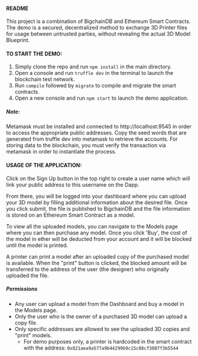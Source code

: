 #### README

This project is a combination of BigchainDB and Ethereum Smart Contracts. The demo is a secured, decentralized method to exchange 3D Printer files for usage between untrusted parties, without revealing the actual 3D Model Blueprint.

#### TO START THE DEMO:

1. Simply clone the repo and run `npm install` in the main directory.
2. Open a console and run `truffle dev` in the terminal to launch the blockchain test network.
3. Run `compile` followed by `migrate` to compile and migrate the smart contracts.
4. Open a new console and run `npm start` to launch the demo application.

##### Note: 
Metamask must be installed and connected to http://localhost:9545 in order to access the appropriate public addresses. 
Copy the seed words that are generated from truffle dev into metamask to retrieve the accounts. 
For storing data to the blockchain, you must verify the transaction via metamask in order to instantiate the process.


#### USAGE OF THE APPLICATION:

Click on the Sign Up button in the top right to create a user name which will link your public address to 
this username on the Dapp.

From there, you will be logged into your dashboard where you can upload your 3D model by filling additional information 
about the desired file. 
Once you click submit, the file is published to BigchainDB and the file information is stored on 
an Ethereum Smart Contract as a model. 

To view all the uploaded models, you can navigate to the Models page where you can then purchase any model. 
Once you click 'Buy', the cost of the model in ether will be deducted from your account and it will be blocked
until the model is printed.

A printer can print a model after an uploaded copy of the purchased model is available.
When the "print" button is clicked, the blocked amount will be transferred to the address of the user (the designer) 
who originally uploaded the file.


##### Permissions

* Any user can upload a model from the Dashboard and buy a model in the Models page.
* Only the user who is the owner of a purchased 3D model can upload a copy file.  
* Only specific addresses are allowed to see the uploaded 3D copies and "print" models. 
    * For demo purposes only, a printer is hardcoded in the smart contract with the address: `0x821aea9a577a9b44299b9c15c88cf3087f3b5544`
